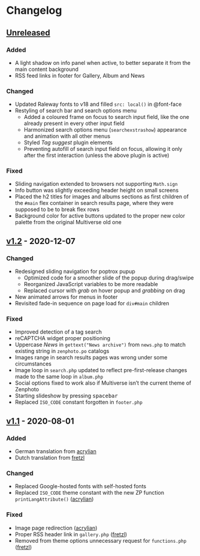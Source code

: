 # Changelog
## [Unreleased]
### Added
* A light shadow on info panel when active, to better separate it from the main content background
* RSS feed links in footer for Gallery, Album and News

### Changed
* Updated Raleway fonts to v18 and filled `src: local()` in @font-face
* Restyling of search bar and search options menu
  * Added a coloured frame on focus to search input field, like the one already present in every other input field
  * Harmonized search options menu (`searchexstrashow`) appearance and animation with all other menus
  * Styled _Tag suggest_ plugin elements
  * Preventing autofill of search input field on focus, allowing it only after the first interaction (unless the above plugin is active)

### Fixed
* Sliding navigation extended to browsers not supporting `Math.sign`
* Info button was slightly exceeding header height on small screens
* Placed the h2 titles for images and albums sections as first children of the `#main` flex container in search results page, where they were supposed to be to break flex rows
* Background color for active buttons updated to the proper new color palette from the original Multiverse old one

## [v1.2] - 2020-12-07
### Changed
* Redesigned sliding navigation for poptrox pupup
  * Optimized code for a smoother slide of the popup during drag/swipe
  * Reorganized JavaScript variables to be more readable
  * Replaced cursor with _grab_ on hover popup and _grabbing_ on drag
* New animated arrows for menus in footer
* Revisited fade-in sequence on page load for `div#main` children

### Fixed
* Improved detection of a tag search
* reCAPTCHA widget proper positioning
* Uppercase _News_ in `gettext("News archive")` from `news.php` to match existing string in `zenphoto.po` catalogs
* Images range in search results pages was wrong under some circumstances
* Image loop in `search.php` updated to reflect pre-first-release changes made to the same loop in `album.php`
* Social options fixed to work also if Multiverse isn’t the current theme of Zenphoto
* Starting slideshow by pressing <kbd>spacebar</kbd>
* Replaced `ISO_CODE` constant forgotten in `footer.php`

## [v1.1] - 2020-08-01
### Added
* German translation from [acrylian]
* Dutch translation from [fretzl]

### Changed
* Replaced Google-hosted fonts with self-hosted fonts
* Replaced `ISO_CODE` theme constant with the new ZP function `printLangAttribute()` ([acrylian])

### Fixed
* Image page redirection ([acrylian])
* Proper RSS header link in `gallery.php` ([fretzl])
* Removed from theme options unnecessary request for `functions.php` ([fretzl])

<!-- [v2.0]: https://github.com/bic-ed/Multiverse/compare/1.2...2.0 -->
[Unreleased]: https://github.com/bic-ed/Multiverse/compare/1.2...master
[v1.2]: https://github.com/bic-ed/Multiverse/compare/1.1...1.2
[v1.1]: https://github.com/bic-ed/Multiverse/compare/1.0...1.1

[acrylian]: https://github.com/acrylian
[fretzl]: https://github.com/fretzl
